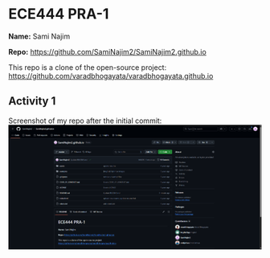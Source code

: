 # ECE444 PRA-1 

**Name:** Sami Najim

**Repo:** https://github.com/SamiNajim2/SamiNajim2.github.io

This repo is a clone of the open-source project:  
https://github.com/varadbhogayata/varadbhogayata.github.io

## Activity 1
Screenshot of my repo after the initial commit:
![Activity 1 repo screenshot](readme_images/activity1_repo.png)






